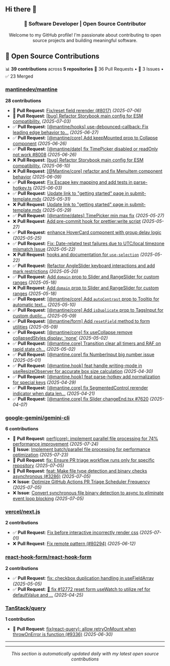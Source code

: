 ## Hi there 👋

<div align="center">

### 🚀 Software Developer | Open Source Contributor

Welcome to my GitHub profile! I'm passionate about contributing to open source projects and building meaningful software.

</div>

## 🚀 Open Source Contributions

📊 **39 contributions** across **5 repositories**
🔀 36 Pull Requests • 🐛 3 Issues • ✅ 23 Merged

### [mantinedev/mantine](https://github.com/mantinedev/mantine)
**28 contributions**

- 🔄 **Pull Request**: [Fix/reset field rerender (#8017)](https://github.com/mantinedev/mantine/pull/8050) *(2025-07-06)*
- 🔄 **Pull Request**: [[bug] Refactor Storybook main config for ESM compatibility.](https://github.com/mantinedev/mantine/pull/8040) *(2025-07-03)*
- ✅ **Pull Request**: [[@mantine/hooks] use-debounced-callback: Fix leading edge behavior to…](https://github.com/mantinedev/mantine/pull/8021) *(2025-06-27)*
- ✅ **Pull Request**: [[@mantine/core] Add keepMounted prop to Collapse component](https://github.com/mantinedev/mantine/pull/8013) *(2025-06-26)*
- ✅ **Pull Request**: [[@mantine/date] fix TimePicker disabled or readOnly not work #8008](https://github.com/mantinedev/mantine/pull/8011) *(2025-06-26)*
- ❌ **Pull Request**: [[bug] Refactor Storybook main config for ESM compatibility.](https://github.com/mantinedev/mantine/pull/7957) *(2025-06-10)*
- ❌ **Pull Request**: [[@Mantine/core] refactor and fix MenuItem component behavior](https://github.com/mantinedev/mantine/pull/7948) *(2025-06-09)*
- ✅ **Pull Request**: [Fix Escape key mapping and add tests in parse-hotkey.ts](https://github.com/mantinedev/mantine/pull/7928) *(2025-06-03)*
- ✅ **Pull Request**: [Update link to "getting started" page in submit-template.mdx](https://github.com/mantinedev/mantine/pull/7919) *(2025-05-31)*
- ❌ **Pull Request**: [Update link to "getting started" page in submit-template.mdx](https://github.com/mantinedev/mantine/pull/7916) *(2025-05-29)*
- ✅ **Pull Request**: [[@mantine/dates] TimePicker min max fix](https://github.com/mantinedev/mantine/pull/7904) *(2025-05-27)*
- ❌ **Pull Request**: [Add pre-commit hook for prettier:write script](https://github.com/mantinedev/mantine/pull/7896) *(2025-05-27)*
- ✅ **Pull Request**: [enhance HoverCard component with group delay logic](https://github.com/mantinedev/mantine/pull/7890) *(2025-05-25)*
- ✅ **Pull Request**: [Fix: Date-related test failures due to UTC/local timezone mismatch Issue](https://github.com/mantinedev/mantine/pull/7878) *(2025-05-22)*
- ❌ **Pull Request**: [hooks and documentation for `use-selection`](https://github.com/mantinedev/mantine/pull/7872) *(2025-05-22)*
- ✅ **Pull Request**: [Refactor AngleSlider keyboard interactions and add mark restrictions](https://github.com/mantinedev/mantine/pull/7862) *(2025-05-20)*
- ✅ **Pull Request**: [Add `domain` prop to Slider and RangeSlider for custom ranges](https://github.com/mantinedev/mantine/pull/7856) *(2025-05-18)*
- ❌ **Pull Request**: [Add `domain` prop to Slider and RangeSlider for custom ranges](https://github.com/mantinedev/mantine/pull/7855) *(2025-05-18)*
- ✅ **Pull Request**: [[@mantine/core] Add `autoContrast` prop to Tooltip for automatic text…](https://github.com/mantinedev/mantine/pull/7819) *(2025-05-10)*
- ✅ **Pull Request**: [[@mantine/core] Add `isDuplicate` prop to TagsInput for custom duplic…](https://github.com/mantinedev/mantine/pull/7815) *(2025-05-09)*
- ✅ **Pull Request**: [[@mantine/form] Add `resetField` method to form utilities](https://github.com/mantinedev/mantine/pull/7806) *(2025-05-09)*
- ✅ **Pull Request**: [[@mantine/core] fix useCollapse remove  collapsedStyles  display: 'none'](https://github.com/mantinedev/mantine/pull/7774) *(2025-05-02)*
- ✅ **Pull Request**: [[@mantine.core] Transition clear all timers and RAF on rapid state ch…](https://github.com/mantinedev/mantine/pull/7773) *(2025-05-02)*
- ✅ **Pull Request**: [[@mantine.core] fix NumberInput big number issue](https://github.com/mantinedev/mantine/pull/7766) *(2025-05-01)*
- ✅ **Pull Request**: [[@mantine.hook] feat handle writing-mode in useResizeObserver for accurate box size calculation](https://github.com/mantinedev/mantine/pull/7764) *(2025-04-30)*
- ✅ **Pull Request**: [[@mantine.hook] feat parse-hotkey add normalization for special keys](https://github.com/mantinedev/mantine/pull/7761) *(2025-04-29)*
- ✅ **Pull Request**: [[@mantine.core] fix SegmentedControl rerender indicator when data len…](https://github.com/mantinedev/mantine/pull/7721) *(2025-04-21)*
- ✅ **Pull Request**: [[@mantine.core] fix Slider changeEnd.tsx #7620](https://github.com/mantinedev/mantine/pull/7660) *(2025-04-07)*

### [google-gemini/gemini-cli](https://github.com/google-gemini/gemini-cli)
**6 contributions**

- 🔄 **Pull Request**: [perf(core): implement parallel file processing for 74% performance improvement](https://github.com/google-gemini/gemini-cli/pull/4763) *(2025-07-24)*
- 🔄 **Issue**: [Implement batch/parallel file processing for performance optimization](https://github.com/google-gemini/gemini-cli/issues/4712) *(2025-07-23)*
- 🔄 **Pull Request**: [fix: Ensure PR triage workflow runs only for specific repository](https://github.com/google-gemini/gemini-cli/pull/3294) *(2025-07-05)*
- 🔄 **Pull Request**: [feat: Make file type detection and binary checks asynchronous (#3286)](https://github.com/google-gemini/gemini-cli/pull/3288) *(2025-07-05)*
- ❌ **Issue**: [Optimize GitHub Actions PR Triage Scheduler Frequency](https://github.com/google-gemini/gemini-cli/issues/3292) *(2025-07-05)*
- ❌ **Issue**: [Convert synchronous file binary detection to async to eliminate event loop blocking](https://github.com/google-gemini/gemini-cli/issues/3286) *(2025-07-05)*

### [vercel/next.js](https://github.com/vercel/next.js)
**2 contributions**

- ✅ **Pull Request**: [Fix before interactive incorrectly render css](https://github.com/vercel/next.js/pull/81146) *(2025-07-01)*
- ❌ **Pull Request**: [Fix remote pattern (#80294)](https://github.com/vercel/next.js/pull/80428) *(2025-06-12)*

### [react-hook-form/react-hook-form](https://github.com/react-hook-form/react-hook-form)
**2 contributions**

- ✅ **Pull Request**: [fix: checkbox duplication handling in useFieldArray](https://github.com/react-hook-form/react-hook-form/pull/12793) *(2025-05-05)*
- ✅ **Pull Request**: [🐞 fix #12772 reset form useWatch to utilize ref for defaultValue and …](https://github.com/react-hook-form/react-hook-form/pull/12780) *(2025-04-25)*

### [TanStack/query](https://github.com/TanStack/query)
**1 contribution**

- 🔄 **Pull Request**: [fix(react-query): allow retryOnMount when throwOnError is function (#9336)](https://github.com/TanStack/query/pull/9338) *(2025-06-30)*

---


---

<div align="center">

*This section is automatically updated daily with my latest open source contributions*

</div>
